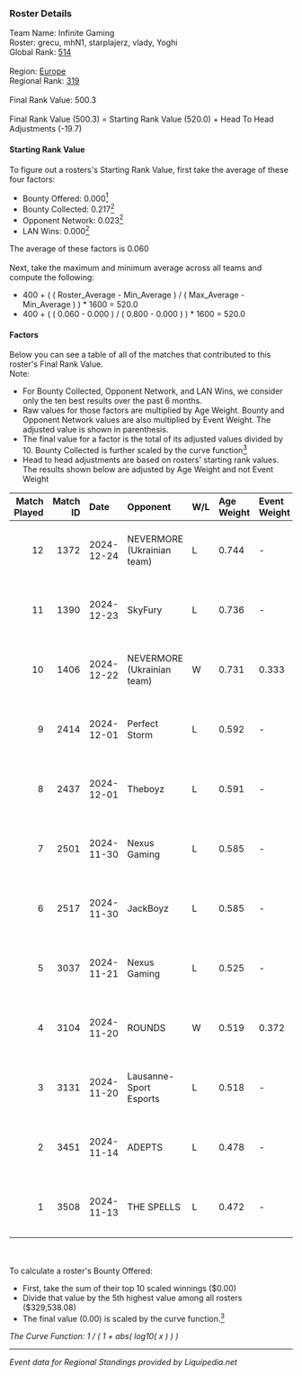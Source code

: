 ### Roster Details<br />
Team Name: Infinite Gaming<br />
Roster: grecu, mhN1, starplajerz, vlady, Yoghi<br />
Global Rank: [514](../standings_global.md)<br />
<br />
Region: [Europe]( ../standings_europe.md)<br />
Regional Rank: [319]( ../standings_europe.md)<br />
<br />
Final Rank Value:  500.3<br />
<br />
Final Rank Value (500.3) = Starting Rank Value (520.0) + Head To Head Adjustments (-19.7)<br />

#### Starting Rank Value<br />
To figure out a rosters's Starting Rank Value, first take the average of these four factors:<br />
- Bounty Offered: 0.000[<sup>1</sup>](#table2)
- Bounty Collected: 0.217[<sup>2</sup>](#table1)
- Opponent Network: 0.023[<sup>2</sup>](#table1)
- LAN Wins: 0.000[<sup>2</sup>](#table1)

The average of these factors is 0.060<br />
<br />
Next, take the maximum and minimum average across all teams and compute the following:<br />
- 400 + ( ( Roster_Average - Min_Average ) / ( Max_Average - Min_Average ) ) * 1600 = 520.0
- 400 + ( ( 0.060 - 0.000 ) / ( 0.800 - 0.000 ) ) * 1600 = 520.0


#### Factors<br />
Below you can see a table of all of the matches that contributed to this roster's Final Rank Value.<br />
Note:<br />

- For Bounty Collected, Opponent Network, and LAN Wins, we consider only the ten best results over the past 6 months.
- Raw values for those factors are multiplied by Age Weight. Bounty and Opponent Network values are also multiplied by Event Weight. The adjusted value is shown in parenthesis.
- The final value for a factor is the total of its adjusted values divided by 10. Bounty Collected is further scaled by the curve function[<sup>3</sup>](#curveFunction)
- Head to head adjustments are based on rosters' starting rank values. The results shown below are adjusted by Age Weight and not Event Weight
<span id="table1"></span><br />


| Match Played | Match ID | Date       | Opponent                   | W/L | Age Weight | Event Weight | Bounty Collected | Opponent Network | LAN Wins  | H2H Adj. | Roster                                 |
| -: | -: | :- | :- | :- | :- | :- | :- | :- | :- | -: | :- |
|           12 |     1372 | 2024-12-24 | NEVERMORE (Ukrainian team) | L   | 0.744      | -            | -                | -                | -         |    -4.04 | grecu, mhN1, starplajerz, vlady, Yoghi |
|           11 |     1390 | 2024-12-23 | SkyFury                    | L   | 0.736      | -            | -                | -                | -         |    -6.81 | grecu, mhN1, starplajerz, vlady, Yoghi |
|           10 |     1406 | 2024-12-22 | NEVERMORE (Ukrainian team) | W   | 0.731      | 0.333        | 0.010 (0.002)    | 0.904 (0.220)    | 0 (0.000) |    19.11 | grecu, mhN1, starplajerz, vlady, Yoghi |
|            9 |     2414 | 2024-12-01 | Perfect Storm              | L   | 0.592      | -            | -                | -                | -         |    -5.04 | CHANKY, Ed1m, grecu, mhN1, starplajerz |
|            8 |     2437 | 2024-12-01 | Theboyz                    | L   | 0.591      | -            | -                | -                | -         |    -5.82 | CHANKY, Ed1m, grecu, mhN1, starplajerz |
|            7 |     2501 | 2024-11-30 | Nexus Gaming               | L   | 0.585      | -            | -                | -                | -         |    -0.57 | CHANKY, Ed1m, grecu, mhN1, starplajerz |
|            6 |     2517 | 2024-11-30 | JackBoyz                   | L   | 0.585      | -            | -                | -                | -         |    -5.69 | CHANKY, Ed1m, grecu, mhN1, starplajerz |
|            5 |     3037 | 2024-11-21 | Nexus Gaming               | L   | 0.525      | -            | -                | -                | -         |    -0.52 | CHANKY, Ed1m, grecu, mhN1, starplajerz |
|            4 |     3104 | 2024-11-20 | ROUNDS                     | W   | 0.519      | 0.372        | 0.000 (0.000)    | 0.060 (0.012)    | 0 (0.000) |     8.09 | CHANKY, Ed1m, grecu, mhN1, starplajerz |
|            3 |     3131 | 2024-11-20 | Lausanne-Sport Esports     | L   | 0.518      | -            | -                | -                | -         |    -6.79 | CHANKY, Ed1m, grecu, mhN1, starplajerz |
|            2 |     3451 | 2024-11-14 | ADEPTS                     | L   | 0.478      | -            | -                | -                | -         |    -5.38 | CHANKY, Ed1m, grecu, mhN1, starplajerz |
|            1 |     3508 | 2024-11-13 | THE SPELLS                 | L   | 0.472      | -            | -                | -                | -         |    -6.25 | CHANKY, Ed1m, grecu, mhN1, starplajerz |

<br />
<span id="table2"></span><br />
To calculate a roster's Bounty Offered:<br />

- First, take the sum of their top 10 scaled winnings ($0.00)
- Divide that value by the 5th highest value among all rosters ($329,538.08)
- The final value (0.00) is scaled by the curve function.[<sup>3</sup>](#curveFunction)

<span id="curveFunction"></span>_The Curve Function: 1 / ( 1 + abs( log10( x ) ) )_<br />

---
_Event data for Regional Standings provided by Liquipedia.net_<br />
